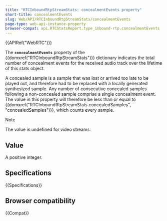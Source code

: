 ```yaml
---
title: "RTCInboundRtpStreamStats: concealmentEvents property"
short-title: concealmentEvents
slug: Web/API/RTCInboundRtpStreamStats/concealmentEvents
page-type: web-api-instance-property
browser-compat: api.RTCStatsReport.type_inbound-rtp.concealmentEvents
---
```


{{APIRef("WebRTC")}}

The **`concealmentEvents`** property of the {{domxref("RTCInboundRtpStreamStats")}} dictionary indicates the total number of concealment events for the received audio track over the lifetime of this stats object.

A concealed sample is a sample that was lost or arrived too late to be played out, and therefore had to be replaced with a locally generated synthesized sample.
Any number of consecutive concealed samples following a non-concealed sample comprise a single concealment event.
The value in this property will therefore be less than or equal to {{domxref("RTCInboundRtpStreamStats.concealedSamples", "concealedSamples")}}, which counts every sample.

> [!NOTE]
> The value is undefined for video streams.

## Value

A positive integer.

## Specifications

{{Specifications}}

## Browser compatibility

{{Compat}}
